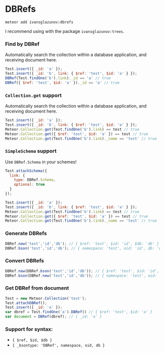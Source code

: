 # DBRefs

```
meteor add ivansglazunov:dbrefs
```

I recommend using with the package `ivansglazunov:trees`.

### Find by DBRef

Automatically search the collection within a database application, and receiving document here.

```js
Test.insert({ _id: 'a' });
Test.insert({ _id: 'b', link: { $ref: 'test', $id: 'a' } });
DBRef(Test.findOne('b').link)._id == 'a' // true
DBRef({ $ref: 'test', $id: 'a' })._id == 'a' // true
```

### `Collection.get` support

Automatically search the collection within a database application, and receiving document here.

```js
Test.insert({ _id: 'a' });
Test.insert({ _id: 'b', link: { $ref: 'test', $id: 'a' } });
Meteor.Collection.get(Test.findOne('b').link) == test // true
Meteor.Collection.get({ $ref: 'test', $id: 'a' }) == test // true
Meteor.Collection.get(Test.findOne('b').link)._name == 'test' // true
```

### `SimpleSchema` support

Use `DBRef.Schema` in your schemes!

```js
Test.attachSchema({
  link: {
    type: DBRef.Schema,
    optional: true
  }
});

Test.insert({ _id: 'a' });
Test.insert({ _id: 'b', link: { $ref: 'test', $id: 'a' } });
Meteor.Collection.get(Test.findOne('b').link) == test // true
Meteor.Collection.get({ $ref: 'test', $id: 'a' }) == test // true
Meteor.Collection.get(Test.findOne('b').link)._name == 'test' // true
```

### Generate DBRefs

```js
DBRef.new('test','id','db'); // { $ref: 'test', $id: 'id', $db: 'db' }
DBRef.bson('test','id','db'); // { namespace: 'test', oid: 'id', db: 'db' }
```

### Convert DBRefs

```js
DBRef.new(DBRef.bson('test','id','db')); // { $ref: 'test', $id: 'id', $db: 'db' }
DBRef.bson(DBRef.new('test','id','db')); // { namespace: 'test', oid: 'id', db: 'db' }
```

### Get DBRef from document

```js
Test = new Meteor.Collection('test');
Test.attachDBRef();
Test.insert({ _id: 'a' });
var dbref = Test.findOne('a').DBRef() // { $ref: 'test', $id: 'a' }
var document = DBRef(dbref); // { _id: 'a' }
```

### Support for syntax:

* `{ $ref, $id, $db }`
* `{ _bsontype: 'DBRef', namespace, oid, db }`

